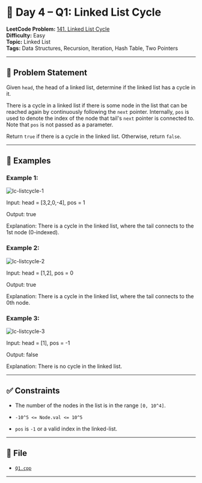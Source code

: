 # 🧩 Day 4 – Q1: Linked List Cycle

**LeetCode Problem:** [141. Linked List Cycle](https://leetcode.com/problems/linked-list-cycle/description/)  
**Difficulty:** Easy  
**Topic:** Linked List  
**Tags:** Data Structures, Recursion, Iteration, Hash Table, Two Pointers

---

## 📄 Problem Statement

Given `head`, the head of a linked list, determine if the linked list has a cycle in it.

There is a cycle in a linked list if there is some node in the list that can be reached again by continuously following the `next` pointer. Internally, `pos` is used to denote the index of the node that tail's `next` pointer is connected to. Note that `pos` is not passed as a parameter.

Return `true` if there is a cycle in the linked list. Otherwise, return `false`.

---

## 🧠 Examples

### Example 1:

![lc-listcycle-1](https://assets.leetcode.com/uploads/2018/12/07/circularlinkedlist.png)

Input: head = [3,2,0,-4], pos = 1

Output: true

Explanation: There is a cycle in the linked list, where the tail connects to the 1st node (0-indexed).

### Example 2:

![lc-listcycle-2](https://assets.leetcode.com/uploads/2018/12/07/circularlinkedlist_test2.png)

Input: head = [1,2], pos = 0

Output: true

Explanation: There is a cycle in the linked list, where the tail connects to the 0th node.

### Example 3:

![lc-listcycle-3](https://assets.leetcode.com/uploads/2018/12/07/circularlinkedlist_test3.png)

Input: head = [1], pos = -1

Output: false

Explanation: There is no cycle in the linked list.

---

## ✅ Constraints

- The number of the nodes in the list is in the range `[0, 10^4]`.

- `-10^5 <= Node.val <= 10^5`

- `pos` is `-1` or a valid index in the linked-list.

---

## 📁 File

- [`Q1.cpp`](./Q1.cpp)

---
